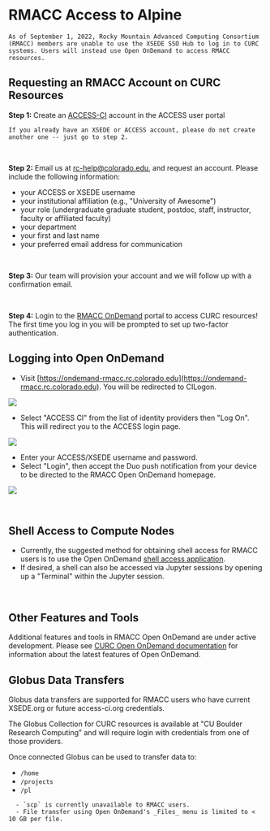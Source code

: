 # RMACC Access to Alpine 

```{note} 
As of September 1, 2022, Rocky Mountain Advanced Computing Consortium (RMACC) members are unable to use the XSEDE SSO Hub to log in to CURC systems. Users will instead use Open OnDemand to access RMACC resources.
```


## Requesting an RMACC Account on CURC Resources

**Step 1:** Create an [ACCESS-CI](https://access-ci.org/) account in the ACCESS user portal 

```{important} 
If you already have an XSEDE or ACCESS account, please do not create another one -- just go to step 2.
```

<br>

**Step 2:** Email us at <rc-help@colorado.edu>, and request an account. Please include the following information:

- your ACCESS or XSEDE username
- your institutional affiliation (e.g., "University of Awesome")
- your role (undergraduate graduate student, postdoc, staff, instructor, faculty or affiliated faculty)
- your department
- your first and last name
- your preferred email address for communication

<br>

**Step 3:** Our team will provision your account and we will follow up with a confirmation email. 

<br>

**Step 4:** Login to the [RMACC OnDemand](#logging-into-open-ondemand) portal to access CURC resources! The first time you log in you will be prompted to set up two-factor authentication.
 
## Logging into Open OnDemand

- Visit [https://ondemand-rmacc.rc.colorado.edu](https://ondemand-rmacc.rc.colorado.edu).
You will be redirected to CILogon.

![](rmacc/cilogon.png)

- Select "ACCESS CI" from the list of identity providers then "Log On". This will redirect you to the ACCESS login page. 
 
![](rmacc/access_cilogon.png)

- Enter your ACCESS/XSEDE username and password.
- Select "Login", then accept the Duo push notification from your device to be directed to the RMACC Open OnDemand homepage.

![](rmacc/ood_homepage.png)

<br>


## Shell Access to Compute Nodes  

- Currently, the suggested method for obtaining shell access for RMACC users is to use the Open OnDemand [shell access application](../open_ondemand/terminal_app.md).
- If desired, a shell can also be accessed via Jupyter sessions by opening up a "Terminal" within the Jupyter session. 

<br>

## Other Features and Tools

Additional features and tools in RMACC Open OnDemand are under active development. Please see [CURC Open OnDemand documentation](../open_ondemand/index.md) for information about the latest features of Open OnDemand. 


## Globus Data Transfers

Globus data transfers are supported for RMACC users who have current XSEDE.org or future access-ci.org credentials.  

The Globus Collection for CURC resources is available at "CU Boulder Research Computing" and will require login with credentials from one of those providers.

Once connected Globus can be used to transfer data to:  

- `/home`
- `/projects`
- `/pl`

```{warning} 
  - `scp` is currently unavailable to RMACC users.
  - File transfer using Open OnDemand's _Files_ menu is limited to < 10 GB per file.
```

<br>

